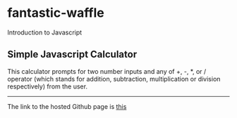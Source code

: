 # fantastic-waffle

Introduction to Javascript

## Simple Javascript Calculator

This calculator prompts for two number inputs and any of +, -, *, or / operator (which stands for addition, subtraction, multiplication or division respectively) from the user.

---

The link to the hosted Github page is [this](https://ogirimah.github.io/fantastic-waffle/)
